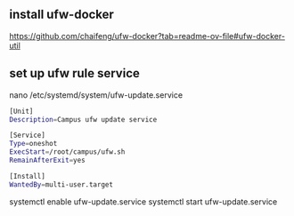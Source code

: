 ## install ufw-docker

https://github.com/chaifeng/ufw-docker?tab=readme-ov-file#ufw-docker-util

## set up ufw rule service

nano /etc/systemd/system/ufw-update.service

```bash
[Unit]
Description=Campus ufw update service

[Service]
Type=oneshot
ExecStart=/root/campus/ufw.sh
RemainAfterExit=yes

[Install]
WantedBy=multi-user.target
```

systemctl enable ufw-update.service
systemctl start ufw-update.service
